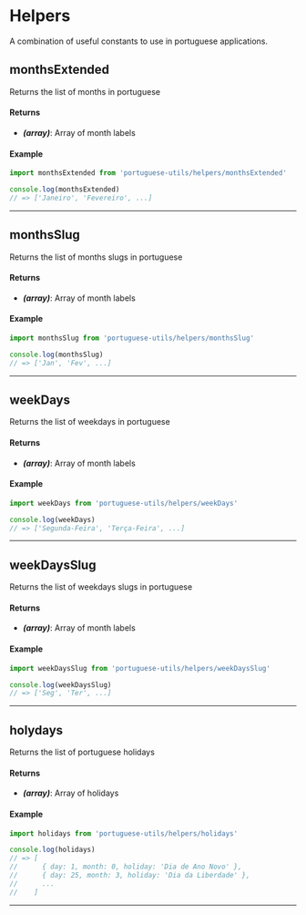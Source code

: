 # Helpers

A combination of useful constants to use in portuguese applications.

## monthsExtended

Returns the list of months in portuguese

#### Returns

* **_(array)_**: Array of month labels

#### Example

```js
import monthsExtended from 'portuguese-utils/helpers/monthsExtended'

console.log(monthsExtended)
// => ['Janeiro', 'Fevereiro', ...]
```

---

## monthsSlug

Returns the list of months slugs in portuguese

#### Returns

* **_(array)_**: Array of month labels

#### Example

```js
import monthsSlug from 'portuguese-utils/helpers/monthsSlug'

console.log(monthsSlug)
// => ['Jan', 'Fev', ...]
```

---

## weekDays

Returns the list of weekdays in portuguese

#### Returns

* **_(array)_**: Array of month labels

#### Example

```js
import weekDays from 'portuguese-utils/helpers/weekDays'

console.log(weekDays)
// => ['Segunda-Feira', 'Terça-Feira', ...]
```

---

## weekDaysSlug

Returns the list of weekdays slugs in portuguese

#### Returns

* **_(array)_**: Array of month labels

#### Example

```js
import weekDaysSlug from 'portuguese-utils/helpers/weekDaysSlug'

console.log(weekDaysSlug)
// => ['Seg', 'Ter', ...]
```

---

## holydays

Returns the list of portuguese holidays

#### Returns

* **_(array)_**: Array of holidays

#### Example

```js
import holidays from 'portuguese-utils/helpers/holidays'

console.log(holidays)
// => [
//      { day: 1, month: 0, holiday: 'Dia de Ano Novo' },
//      { day: 25, month: 3, holiday: 'Dia da Liberdade' },
//      ...
//    ]
```

---

